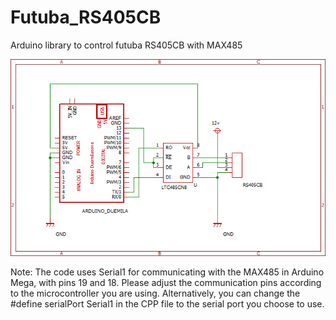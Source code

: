 # Futuba_RS405CB
Arduino library to control futuba RS405CB with MAX485

![circuit](https://github.com/lastVIZSLA/Futuba_RS405CB/blob/main/circuit.png)

Note: The code uses Serial1 for communicating with the MAX485 in Arduino Mega, with pins 19 and 18. Please adjust the communication pins according to the microcontroller you are using. Alternatively, you can change the #define serialPort Serial1 in the CPP file to the serial port you choose to use.


